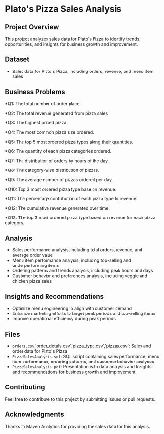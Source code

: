 # Plato's Pizza Sales Analysis

## Project Overview

This project analyzes sales data for Plato's Pizza to identify trends, opportunities, and insights for business growth and improvement.

## Dataset

* Sales data for Plato's Pizza, including orders, revenue, and menu item sales

## Business Problems
*Q1: The total number of order place

*Q2: The total revenue generated from pizza sales

*Q3: The highest priced pizza.

*Q4: The most common pizza size ordered.

*Q5: The top 5 most ordered pizza types along their quantities.

*Q6: The quantity of each pizza categories ordered.

*Q7: The distribution of orders by hours of the day.

*Q8: The category-wise distribution of pizzas.

*Q9: The average number of pizzas ordered per day.	

*Q10: Top 3 most ordered pizza type base on revenue.

*Q11: The percentage contribution of each pizza type to revenue.	

*Q12: The cumulative revenue generated over time.
	 
*Q13: The top 3 most ordered pizza type based on revenue for each pizza category.

## Analysis

* Sales performance analysis, including total orders, revenue, and average order value
* Menu item performance analysis, including top-selling and underperforming items
* Ordering patterns and trends analysis, including peak hours and days
* Customer behavior and preferences analysis, including veggie and chicken pizza sales

## Insights and Recommendations

* Optimize menu engineering to align with customer demand
* Enhance marketing efforts to target peak periods and top-selling items
* Improve operational efficiency during peak periods

## Files

* `orders.csv`,'order_detals.csv','pizza_type.csv','pizzas.csv': Sales and order data for Plato's Pizza
* `PizzaSalesAnalysis.sql`: SQL script containing sales performance, menu item performance, ordering patterns, and customer behavior analyses
* `PizzaSalesAnalysis.pdf`: Presentation with data analysis and Insights and recommendations for business growth and improvement


## Contributing

Feel free to contribute to this project by submitting issues or pull requests.

## Acknowledgments

Thanks to Maven Analytics for providing the sales data for this analysis.
